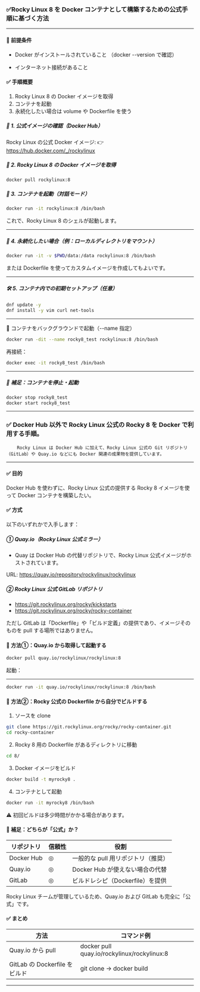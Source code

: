 ### ✅Rocky Linux 8 を Docker コンテナとして構築するための公式手順に基づく方法

---

#### 🔧 前提条件
 - Docker がインストールされていること
  （docker --version で確認）

 - インターネット接続があること

#### ✅ 手順概要
 1. Rocky Linux 8 の Docker イメージを取得
 2. コンテナを起動
 3. 永続化したい場合は volume や Dockerfile を使う

##### 🧾 1. 公式イメージの確認（Docker Hub）
Rocky Linux の公式 Docker イメージ:
👉 https://hub.docker.com/_/rockylinux

##### 🚀 2. Rocky Linux 8 の Docker イメージを取得
```bash
docker pull rockylinux:8
```
##### 🧪 3. コンテナを起動（対話モード）
```bash
docker run -it rockylinux:8 /bin/bash
```
これで、Rocky Linux 8 のシェルが起動します。

---

##### 💾 4. 永続化したい場合（例：ローカルディレクトリをマウント）
```bash
docker run -it -v $PWD/data:/data rockylinux:8 /bin/bash
```
または Dockerfile を使ってカスタムイメージを作成してもよいです。

---

##### 🛠 5. コンテナ内での初期セットアップ（任意）
```bash
dnf update -y
dnf install -y vim curl net-tools
```

---

📌 コンテナをバックグラウンドで起動（--name 指定）
```bash
docker run -dit --name rocky8_test rockylinux:8 /bin/bash
```
再接続：

```bash
docker exec -it rocky8_test /bin/bash
```

---

##### 🔁 補足：コンテナを停止・起動
```bash
docker stop rocky8_test
docker start rocky8_test
```

---

### ✅ Docker Hub 以外で Rocky Linux 公式の Rocky 8 を Docker で利用する手順。
        Rocky Linux は Docker Hub に加えて、Rocky Linux 公式の Git リポジトリ（GitLab）や Quay.io などにも Docker 関連の成果物を提供しています。
---
#### ✅ 目的
Docker Hub を使わずに、Rocky Linux 公式の提供する Rocky 8 イメージを使って Docker コンテナを構築したい。

#### ✅ 方式
以下のいずれかで入手します：

##### ① Quay.io（Rocky Linux 公式ミラー）
 - Quay は Docker Hub の代替リポジトリで、Rocky Linux 公式イメージがホストされています。

URL: https://quay.io/repository/rockylinux/rockylinux

##### ② Rocky Linux 公式 GitLab リポジトリ
 - https://git.rockylinux.org/rocky/kickstarts
 - https://git.rockylinux.org/rocky/rocky-container

ただし GitLab は「Dockerfile」や「ビルド定義」の提供であり、イメージそのものを pull する場所ではありません。

#### 🔁 方法①：Quay.io から取得して起動する
```bash
docker pull quay.io/rockylinux/rockylinux:8
```
起動：

---

```bash
docker run -it quay.io/rockylinux/rockylinux:8 /bin/bash
```

#### 🔁 方法②：Rocky 公式の Dockerfile から自分でビルドする
1. ソースを clone

```bash
git clone https://git.rockylinux.org/rocky/rocky-container.git
cd rocky-container
```
2. Rocky 8 用の Dockerfile があるディレクトリに移動

```bash
cd 8/
```
3. Docker イメージをビルド

```bash
docker build -t myrocky8 .
```
4. コンテナとして起動

```bash
docker run -it myrocky8 /bin/bash
```
⚠️ 初回ビルドは多少時間がかかる場合があります。

#### 🎯 補足：どちらが「公式」か？
| リポジトリ |	信頼性 |	 役割 | 
|-------|-------|-------| 
| Docker Hub | ◎ |	一般的な pull 用リポジトリ（推奨） | 
| Quay.io | ◎ |	Docker Hub が使えない場合の代替 | 
| GitLab | ◎ |	ビルドレシピ（Dockerfile）を提供 | 

Rocky Linux チームが管理しているため、Quay.io および GitLab も完全に「公式」です。

#### ✅ まとめ
| 方法 |	コマンド例 | 
|-------|-------| 
| Quay.io から pull |	docker pull quay.io/rockylinux/rockylinux:8 | 
| GitLab の Dockerfile をビルド |	git clone → docker build | 

---
